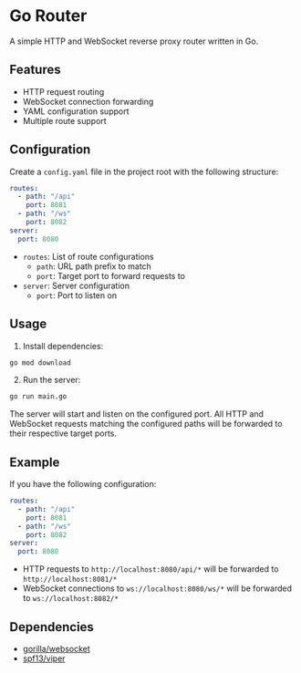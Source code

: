 # Go Router

A simple HTTP and WebSocket reverse proxy router written in Go.

## Features

- HTTP request routing
- WebSocket connection forwarding
- YAML configuration support
- Multiple route support

## Configuration

Create a `config.yaml` file in the project root with the following structure:

```yaml
routes:
  - path: "/api"
    port: 8081
  - path: "/ws"
    port: 8082
server:
  port: 8080
```

- `routes`: List of route configurations
  - `path`: URL path prefix to match
  - `port`: Target port to forward requests to
- `server`: Server configuration
  - `port`: Port to listen on

## Usage

1. Install dependencies:
```bash
go mod download
```

2. Run the server:
```bash
go run main.go
```

The server will start and listen on the configured port. All HTTP and WebSocket requests matching the configured paths will be forwarded to their respective target ports.

## Example

If you have the following configuration:
```yaml
routes:
  - path: "/api"
    port: 8081
  - path: "/ws"
    port: 8082
server:
  port: 8080
```

- HTTP requests to `http://localhost:8080/api/*` will be forwarded to `http://localhost:8081/*`
- WebSocket connections to `ws://localhost:8080/ws/*` will be forwarded to `ws://localhost:8082/*`

## Dependencies

- [gorilla/websocket](https://github.com/gorilla/websocket)
- [spf13/viper](https://github.com/spf13/viper) 